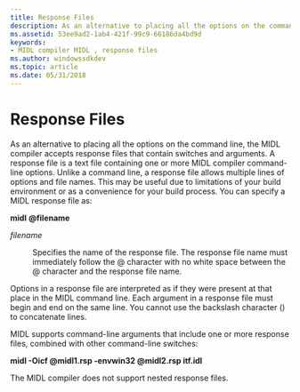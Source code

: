 ```yaml
---
title: Response Files
description: As an alternative to placing all the options on the command line, the MIDL compiler accepts response files that contain switches and arguments.
ms.assetid: 53ee9ad2-1ab4-421f-99c9-66186da4bd9d
keywords:
- MIDL compiler MIDL , response files
ms.author: windowssdkdev
ms.topic: article
ms.date: 05/31/2018
---
```


# Response Files

As an alternative to placing all the options on the command line, the MIDL compiler accepts response files that contain switches and arguments. A response file is a text file containing one or more MIDL compiler command-line options. Unlike a command line, a response file allows multiple lines of options and file names. This may be useful due to limitations of your build environment or as a convenience for your build process. You can specify a MIDL response file as:

**midl** **@filename**

<dl> <dt>

<span id="filename"></span><span id="FILENAME"></span>*filename*
</dt> <dd>

Specifies the name of the response file. The response file name must immediately follow the @ character with no white space between the @ character and the response file name.

</dd> </dl>

Options in a response file are interpreted as if they were present at that place in the MIDL command line. Each argument in a response file must begin and end on the same line. You cannot use the backslash character (\) to concatenate lines.

MIDL supports command-line arguments that include one or more response files, combined with other command-line switches:

**midl -Oicf @midl1.rsp -envwin32 @midl2.rsp itf.idl**

The MIDL compiler does not support nested response files.

 

 




